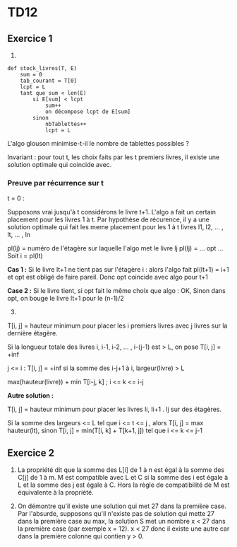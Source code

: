 # TD12

## Exercice 1

1. 

```
def stock_livres(T, E)
    sum = 0
    tab_courant = T[0]
    lcpt = L
    tant que sum < len(E)
        si E[sum] < lcpt
            sum++
            on décompose lcpt de E[sum]
        sinon
            nbTablettes++
            lcpt = L
```

L'algo glouson minimise-t-il le nombre de tablettes possibles ?

Invariant : pour tout t, les choix faits par les t premiers livres, il existe une solution optimale qui coincide avec.

### Preuve par récurrence sur t
t = 0 :

Supposons vrai jusqu'à t considérons le livre t+1. L'algo a fait un certain placement pour les livres 1 à t. Par hypothèse de récurence, il y a une solution optimale qui fait les meme placement pour les 1 à t livres l1, l2, ... , lt, ... , ln

pl(lj) = numéro de l'étagère sur laquelle l'algo met le livre lj pl(lj) = ...
opt ...
Soit i = pl(lt)

**Cas 1 :** Si le livre lt+1 ne tient pas sur l'étagère i  : alors l'algo fait pl(lt+1) = i+1 et opt est obligé de faire pareil. Donc opt coincide avec algo pour t+1

**Case 2 :** Si le livre tient, si opt fait le même choix que algo : OK, Sinon dans opt, on bouge le livre lt+1 pour le (n-1)/2 

3.

T[i, j] = hauteur minimum pour placer les i premiers livres avec j livres sur la dernière étagère.

Si la longueur totale des livres i, i-1, i-2, ... , i-(j-1) est > L, on pose T[i, j] = +inf

j <= i : T[i, j] = +inf si la somme des i-j+1 à i, largeur(livre) > L

max(hauteur(livre)) + min T[i-j, k] ; i <= k <= i-j

**Autre solution :** 

T[i, j] = hauteur minimum pour placer les livres li, li+1 . lj sur des étagères.

Si la somme des largeurs <= L tel que i <= t <= j , alors T[i, j] = max hauteur(lt), sinon T[i, j] = min(T[i, k] + T[k+1, j]) tel que i <= k <= j-1

## Exercice 2

1. La propriété dit que la somme des L[i] de 1 à n est égal à la somme des C[j] de 1 à m.
M est compatible avec L et C si la somme des i est égale à L et la somme des j est égale à C.
Hors la règle de compatibilité de M est équivalente à la propriété.

2. On démontre qu'il existe une solution qui met 27 dans la première case. Par l'absurde, supposons qu'il n'existe pas de solution qui mette 27 dans la première case au max, la solution S met un nombre x < 27 dans la première case (par exemple x = 12). x < 27 donc il existe une autre car dans la première colonne qui contien y > 0.